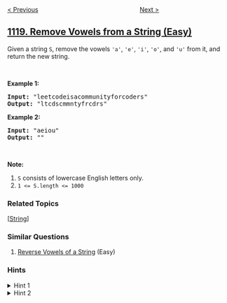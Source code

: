<!--|This file generated by command(leetcode description); DO NOT EDIT.    |-->
<!--+----------------------------------------------------------------------+-->
<!--|@author    openset <openset.wang@gmail.com>                           |-->
<!--|@link      https://github.com/openset                                 |-->
<!--|@home      https://github.com/openset/leetcode                        |-->
<!--+----------------------------------------------------------------------+-->

[< Previous](https://github.com/openset/leetcode/tree/master/problems/number-of-days-in-a-month "Number of Days in a Month")
　　　　　　　　　　　　　　　　
[Next >](https://github.com/openset/leetcode/tree/master/problems/maximum-average-subtree "Maximum Average Subtree")

## [1119. Remove Vowels from a String (Easy)](https://leetcode.com/problems/remove-vowels-from-a-string "删去字符串中的元音")

<p>Given a string <code>S</code>, remove the vowels <code>&#39;a&#39;</code>, <code>&#39;e&#39;</code>, <code>&#39;i&#39;</code>, <code>&#39;o&#39;</code>, and <code>&#39;u&#39;</code> from it, and return the new string.</p>

<p>&nbsp;</p>

<p><strong>Example 1:</strong></p>

<pre>
<strong>Input: </strong><span id="example-input-1-1">&quot;leetcodeisacommunityforcoders&quot;</span>
<strong>Output: </strong><span id="example-output-1">&quot;ltcdscmmntyfrcdrs&quot;</span>
</pre>

<p><strong>Example 2:</strong></p>

<pre>
<strong>Input: </strong><span id="example-input-2-1">&quot;aeiou&quot;</span>
<strong>Output: </strong><span id="example-output-2">&quot;&quot;</span>
</pre>

<p>&nbsp;</p>

<p><strong>Note:</strong></p>

<ol>
	<li><code>S</code> consists of lowercase English letters only.</li>
	<li><code>1 &lt;= S.length &lt;= 1000</code></li>
</ol>

### Related Topics
  [[String](https://github.com/openset/leetcode/tree/master/tag/string/README.md)]

### Similar Questions
  1. [Reverse Vowels of a String](https://github.com/openset/leetcode/tree/master/problems/reverse-vowels-of-a-string) (Easy)

### Hints
<details>
<summary>Hint 1</summary>
How to erase vowels in a string?
</details>

<details>
<summary>Hint 2</summary>
Loop over the string and check every character, if it is a vowel ignore it otherwise add it to the answer.
</details>
